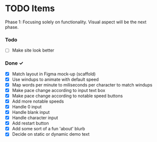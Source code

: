 # TODO Items

Phase 1: Focusing solely on functionality. Visual aspect will be the next phase.

### Todo

- [ ] Make site look better

### Done ✓

- [x] Match layout in Figma mock-up (scaffold)
- [x] Use windups to animate with default speed
- [x] Map words per minute to miliseconds per character to match windups
- [x] Make pace change according to input text box
- [x] Make pace change according to notable speed buttons
- [x] Add more notable speeds
- [x] Handle 0 input
- [x] Handle blank input
- [x] Handle character input
- [x] Add restart button
- [x] Add some sort of a fun 'about' blurb
- [x] Decide on static or dynamic demo text
